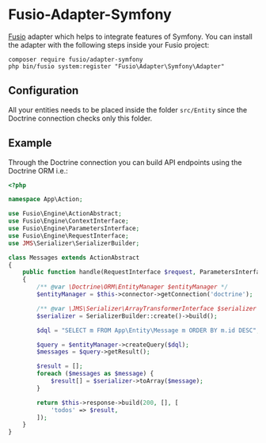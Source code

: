 Fusio-Adapter-Symfony
=====

[Fusio] adapter which helps to integrate features of Symfony. You can install
the adapter with the following steps inside your Fusio project:

    composer require fusio/adapter-symfony
    php bin/fusio system:register "Fusio\Adapter\Symfony\Adapter"

[Fusio]: https://www.fusio-project.org/

## Configuration

All your entities needs to be placed inside the folder `src/Entity` since the
Doctrine connection checks only this folder.

## Example

Through the Doctrine connection you can build API endpoints using the Doctrine
ORM i.e.:

```php
<?php

namespace App\Action;

use Fusio\Engine\ActionAbstract;
use Fusio\Engine\ContextInterface;
use Fusio\Engine\ParametersInterface;
use Fusio\Engine\RequestInterface;
use JMS\Serializer\SerializerBuilder;

class Messages extends ActionAbstract
{
    public function handle(RequestInterface $request, ParametersInterface $configuration, ContextInterface $context)
    {
        /** @var \Doctrine\ORM\EntityManager $entityManager */
        $entityManager = $this->connector->getConnection('doctrine');

        /** @var \JMS\Serializer\ArrayTransformerInterface $serializer */
        $serializer = SerializerBuilder::create()->build();

        $dql = "SELECT m FROM App\Entity\Message m ORDER BY m.id DESC";

        $query = $entityManager->createQuery($dql);
        $messages = $query->getResult();

        $result = [];
        foreach ($messages as $message) {
            $result[] = $serializer->toArray($message);
        }

        return $this->response->build(200, [], [
            'todos' => $result,
        ]);
    }
}
```
